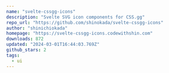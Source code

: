```yaml
---
name: "svelte-cssgg-icons"
description: "Svelte SVG icon components for CSS.gg"
repo_url: "https://github.com/shinokada/svelte-cssgg-icons"
author: "shinichiokada"
homepage: "https://svelte-cssgg-icons.codewithshin.com"
downloads: 872
updated: "2024-03-01T16:44:03.769Z"
github_stars: 2
tags: 
  - ui
---
```

